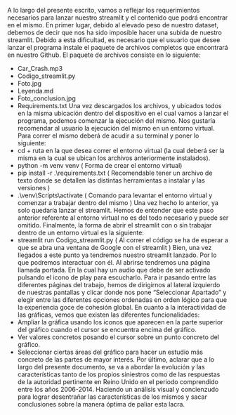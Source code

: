A lo largo del presente escrito, vamos a reflejar los requerimientos necesarios para lanzar nuestro streamlit y el contenido que podrá encontrar en el mismo.
En primer lugar, debido al elevado peso de nuestro dataset, debemos de decir que nos ha sido imposible hacer una subida de nuestro streamlit. Debido a esta dificultad, es necesario que el usuario que desee lanzar el programa instale el paquete de archivos completos que encontrará en nuestro Github. El paquete de archivos consiste en lo siguiente:
-	Car_Crash.mp3
-	Codigo_streamlit.py
-	Foto.jpg
-	Leyenda.md
-	Foto_conclusion.jpg
-	Requirements.txt
Una vez descargados los archivos, y ubicados todos en la misma ubicación dentro del dispositivo en el cual vamos a lanzar el programa, podemos comenzar la ejecución del mismo.
Nos gustaría recomendar al usuario la ejecución del mismo en un entorno virtual. Para correr el mismo deberá de acudir a su terminal y poner lo siguiente:
-	cd  + ruta en la que desea correr el entorno virtual (la cual deberá ser la misma en la cual se ubican los archivos anteriormente instalados).
-	python -m venv venv ( Forma de crear el entorno virtual)
-	pip install -r .\requirements.txt ( Recomendable tener un archivo de texto donde se detallen las distintas herramientas a instalar y las versiones )
-	.\venv\Scripts\activate ( Comando para levantar el entorno virtual y comenzar a trabajar dentro del mismo )
Una vez hecho lo anterior, ya solo quedaría lanzar el streamlit. Hemos de entender que este paso anterior referente al entorno virtual no es del todo necesario y puede ser omitido. Finalmente, la forma de abrir el streamlit con o sin trabajar dentro de un entorno virtual es la siguiente:
-	streamlit run Codigo_streamlit.py ( Al correr el código se ha de esperar a que se abra una ventana de Google con el streamlit )
Bien, una vez llegados a este punto ya tendremos nuestro streamlit lanzado. Por lo que podremos interactuar con él.
Al abrirse tendremos una página llamada portada. En la cual hay un audio que debe de ser activado pulsando el icono de play para escucharlo. Para ir pasando entre las diferentes páginas del trabajo, hemos de dirigirnos al lateral izquierdo de nuestras pantallas y clicar donde nos pone “Seleccionar Apartado” y elegir entre las diferentes opciones ordenadas en orden lógico para que la experiencia goce de cohesión global.
En cuanto a la interactividad de las gráficas, vemos que existen las diferentes funcionalidades:
-	Ampliar la gráfica usando los iconos que aparecen en la parte superior del gráfico cuando el cursor se encuentra encima del gráfico.
-	Ver valores concretos posando el cursor sobre un punto concreto del gráfico.
-	Seleccionar ciertas áreas del gráfico para hacer un estudio más concreto de las partes de mayor interés.
Por último, aclarar que a lo largo del presente documento, se va a abordar la evolución y las características tanto de los propios siniestros como de las respuestas de la autoridad pertinente en Reino Unido en el periodo comprendido entre los años 2006-2014. Haciendo un análisis visual y concienzudo para lograr desentrañar las características de los mismos y sacar conclusiones sobre la manera óptima de paliar esta lacra.
